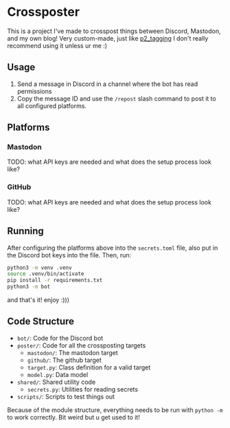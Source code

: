 # Crossposter

This is a project I've made to crosspost things between Discord, Mastodon, and
my own blog! Very custom-made, just like
[p2_tagging](https://github.com/p0lyw0lf/p2_tagging) I don't really recommend
using it unless ur me :)

## Usage

1. Send a message in Discord in a channel where the bot has read permissions
2. Copy the message ID and use the `/repost` slash command to post it to all
   configured platforms.

## Platforms

### Mastodon

TODO: what API keys are needed and what does the setup process look like?

### GitHub

TODO: what API keys are needed and what does the setup process look like?

## Running

After configuring the platforms above into the `secrets.toml` file, also put in
the Discord bot keys into the file. Then, run:

```zsh
python3 -m venv .venv
source .venv/bin/activate
pip install -r requirements.txt
python3 -m bot
```

and that's it! enjoy :)))

## Code Structure

* `bot/`: Code for the Discord bot
* `poster/`: Code for all the crossposting targets
    * `mastodon/`: The mastodon target
    * `github/`: The github target
    * `target.py`: Class definition for a valid target
    * `model.py`: Data model
* `shared/`: Shared utility code
    * `secrets.py`: Utilities for reading secrets
* `scripts/`: Scripts to test things out

Because of the module structure, everything needs to be run with `python -m` to
work correctly. Bit weird but u get used to it!
